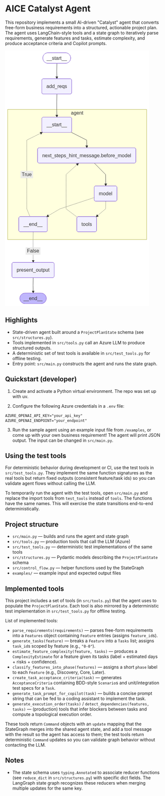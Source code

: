 # AICE Catalyst Agent

This repository implements a small AI-driven "Catalyst" agent that converts free-form
business requirements into a structured, actionable project plan. The agent uses
LangChain-style tools and a state graph to iteratively parse requirements, generate
features and tasks, estimate complexity, and produce acceptance criteria and Copilot
prompts.

![Agent graph](agent_graph.png)

## Highlights

- State-driven agent built around a `ProjectPlanState` schema (see `src/structures.py`).
- Tools implemented in `src/tools.py` call an Azure LLM to produce structured outputs.
- A deterministic set of test tools is available in `src/test_tools.py` for offline testing.
- Entry point: `src/main.py` constructs the agent and runs the state graph.

## Quickstart (developer)

1. Create and activate a Python virtual environment. The repo was set up with uv.

2. Configure the following Azure credentials in a `.env` file:

```env
AZURE_OPENAI_API_KEY="your_api_key"
AZURE_OPENAI_ENDPOINT="your_endpoint"
```

3. Run the sample agent using an example input file from `/examples`, or come up with your own business requirement! The agent will print JSON output. The input can be changed in `src/main.py`.

## Using the test tools

For deterministic behavior during development or CI, use the test tools in
`src/test_tools.py`. They implement the same function signatures as the real tools
but return fixed outputs (consistent feature/task ids) so you can validate agent
flows without calling the LLM.

To temporarily run the agent with the test tools, open `src/main.py` and replace the import tools from `test_tools` instead of `tools`. The functions have the same names. This will exercise the state transitions end-to-end deterministically.

## Project structure

- `src/main.py` — builds and runs the agent and state graph
- `src/tools.py` — production tools that call the LLM (Azure)
- `src/test_tools.py` — deterministic test implementations of the same tools
- `src/structures.py` — Pydantic models describing the `ProjectPlanState` schema
- `src/control_flow.py` — helper functions used by the StateGraph
- `examples/` — example input and expected output files

## Implemented tools

This project includes a set of tools (in `src/tools.py`) that the agent uses to
populate the `ProjectPlanState`. Each tool is also mirrored by a deterministic
test implementation in `src/test_tools.py` for offline testing.

List of implemented tools:

- `parse_requirements(requirements)` — parses free-form requirements into a `Features`
  object containing `Feature` entries (assigns `feature_id`s).
- `generate_tasks(feature)` — breaks a `Feature` into a `Tasks` list; assigns `task_id`s
  scoped by feature (e.g., `"0-0"`).
- `estimate_feature_complexity(feature, tasks)` — produces a `ComplexityEstimate` for a
  feature given its tasks (label + estimated days + risks + confidence).
- `classify_features_into_phase(features)` — assigns a short `phase` label to each
  `Feature` (e.g., Discovery, Core, Later).
- `create_task_acceptance_criteria(task)` — generates `AcceptanceCriteria` containing
  BDD-style `Scenario`s and unit/integration test specs for a `Task`.
- `generate_task_prompt_for_copilot(task)` — builds a concise prompt string that can
  be fed to a coding assistant to implement the task.
- `generate_execution_order(tasks)` / `detect_dependencies(features, tasks)` — (production)
  tools that infer blockers between tasks and compute a topological execution order.

These tools return `Command` objects with an `update` mapping that the StateGraph
merges into the shared agent state, and add a tool message with the result so the agent has access to them; the test tools return deterministic `Command`
updates so you can validate graph behavior without contacting the LLM.

## Notes

- The state schema uses `typing.Annotated` to associate reducer functions (see `reduce_dict`
  in `src/structures.py`) with specific dict fields. The LangGraph state graph recognizes
  these reducers when merging multiple updates for the same key.
